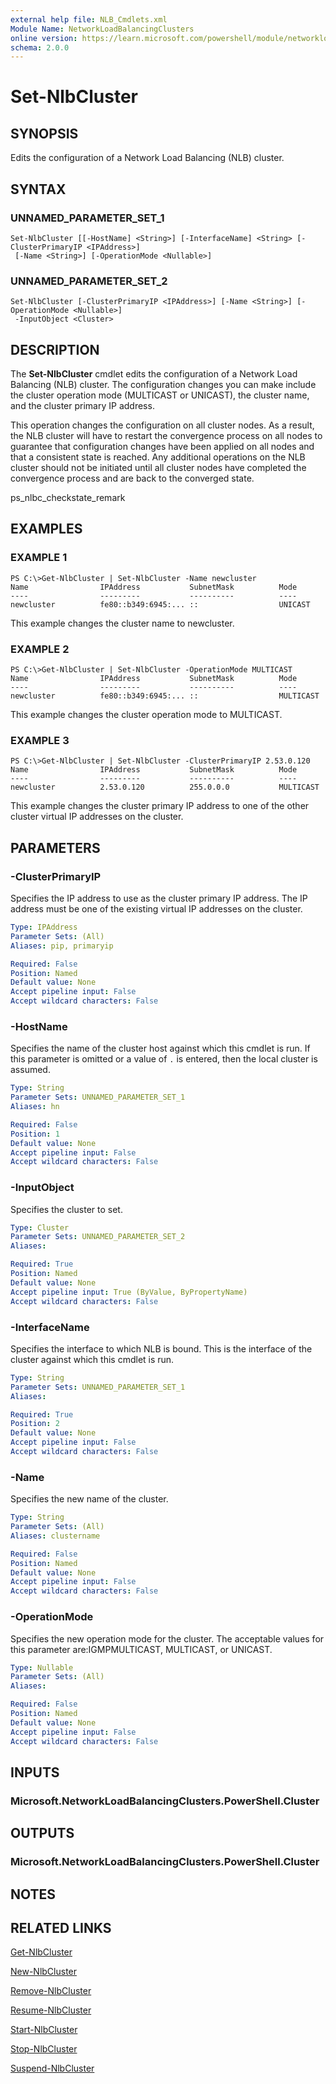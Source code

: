 ```yaml
---
external help file: NLB_Cmdlets.xml
Module Name: NetworkLoadBalancingClusters
online version: https://learn.microsoft.com/powershell/module/networkloadbalancingclusters/set-nlbcluster?view=windowsserver2012-ps&wt.mc_id=ps-gethelp
schema: 2.0.0
---
```


# Set-NlbCluster

## SYNOPSIS
Edits the configuration of a Network Load Balancing (NLB) cluster.

## SYNTAX

### UNNAMED_PARAMETER_SET_1
```
Set-NlbCluster [[-HostName] <String>] [-InterfaceName] <String> [-ClusterPrimaryIP <IPAddress>]
 [-Name <String>] [-OperationMode <Nullable>]
```

### UNNAMED_PARAMETER_SET_2
```
Set-NlbCluster [-ClusterPrimaryIP <IPAddress>] [-Name <String>] [-OperationMode <Nullable>]
 -InputObject <Cluster>
```

## DESCRIPTION
The **Set-NlbCluster** cmdlet edits the configuration of a Network Load Balancing (NLB) cluster.
The configuration changes you can make include the cluster operation mode (MULTICAST or UNICAST), the cluster name, and the cluster primary IP address.

This operation changes the configuration on all cluster nodes.
As a result, the NLB cluster will have to restart the convergence process on all nodes to guarantee that configuration changes have been applied on all nodes and that a consistent state is reached.
Any additional operations on the NLB cluster should not be initiated until all cluster nodes have completed the convergence process and are back to the converged state.

ps_nlbc_checkstate_remark

## EXAMPLES

### EXAMPLE 1
```
PS C:\>Get-NlbCluster | Set-NlbCluster -Name newcluster
Name                IPAddress           SubnetMask          Mode 
----                ---------           ----------          ---- 
newcluster          fe80::b349:6945:... ::                  UNICAST
```

This example changes the cluster name to newcluster.

### EXAMPLE 2
```
PS C:\>Get-NlbCluster | Set-NlbCluster -OperationMode MULTICAST
Name                IPAddress           SubnetMask          Mode 
----                ---------           ----------          ---- 
newcluster          fe80::b349:6945:... ::                  MULTICAST
```

This example changes the cluster operation mode to MULTICAST.

### EXAMPLE 3
```
PS C:\>Get-NlbCluster | Set-NlbCluster -ClusterPrimaryIP 2.53.0.120
Name                IPAddress           SubnetMask          Mode 
----                ---------           ----------          ---- 
newcluster          2.53.0.120          255.0.0.0           MULTICAST
```

This example changes the cluster primary IP address to one of the other cluster virtual IP addresses on the cluster.

## PARAMETERS

### -ClusterPrimaryIP
Specifies the IP address to use as the cluster primary IP address.
The IP address must be one of the existing virtual IP addresses on the cluster.

```yaml
Type: IPAddress
Parameter Sets: (All)
Aliases: pip, primaryip

Required: False
Position: Named
Default value: None
Accept pipeline input: False
Accept wildcard characters: False
```

### -HostName
Specifies the name of the cluster host against which this cmdlet is run.
If this parameter is omitted or a value of `.` is entered, then the local cluster is assumed.

```yaml
Type: String
Parameter Sets: UNNAMED_PARAMETER_SET_1
Aliases: hn

Required: False
Position: 1
Default value: None
Accept pipeline input: False
Accept wildcard characters: False
```

### -InputObject
Specifies the cluster to set.

```yaml
Type: Cluster
Parameter Sets: UNNAMED_PARAMETER_SET_2
Aliases: 

Required: True
Position: Named
Default value: None
Accept pipeline input: True (ByValue, ByPropertyName)
Accept wildcard characters: False
```

### -InterfaceName
Specifies the interface to which NLB is bound.
This is the interface of the cluster against which this cmdlet is run.

```yaml
Type: String
Parameter Sets: UNNAMED_PARAMETER_SET_1
Aliases: 

Required: True
Position: 2
Default value: None
Accept pipeline input: False
Accept wildcard characters: False
```

### -Name
Specifies the new name of the cluster.

```yaml
Type: String
Parameter Sets: (All)
Aliases: clustername

Required: False
Position: Named
Default value: None
Accept pipeline input: False
Accept wildcard characters: False
```

### -OperationMode
Specifies the new operation mode for the cluster.
The acceptable values for this parameter are:IGMPMULTICAST, MULTICAST, or UNICAST.

```yaml
Type: Nullable
Parameter Sets: (All)
Aliases: 

Required: False
Position: Named
Default value: None
Accept pipeline input: False
Accept wildcard characters: False
```

## INPUTS

### Microsoft.NetworkLoadBalancingClusters.PowerShell.Cluster

## OUTPUTS

### Microsoft.NetworkLoadBalancingClusters.PowerShell.Cluster

## NOTES

## RELATED LINKS

[Get-NlbCluster](./Get-NlbCluster.md)

[New-NlbCluster](./New-NlbCluster.md)

[Remove-NlbCluster](./Remove-NlbCluster.md)

[Resume-NlbCluster](./Resume-NlbCluster.md)

[Start-NlbCluster](./Start-NlbCluster.md)

[Stop-NlbCluster](./Stop-NlbCluster.md)

[Suspend-NlbCluster](./Suspend-NlbCluster.md)

